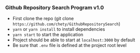 
### Github Repository Search Program v1.0

- First clone the repo (git clone `https://github.com/chety/GithubRepositorySearch`)
- `yarn` or `yarn install` to install dependencies
- `yarn start` to start the application
- Project should be able to start at `localhost:3000` by default
- Be sure that `.env` file is defined at the project root level 

